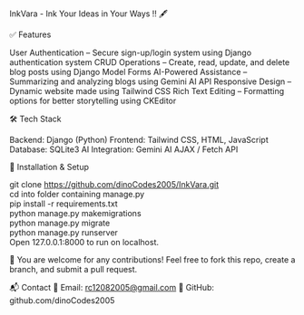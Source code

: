 InkVara - Ink Your Ideas in Your Ways !! 🖋️

✅ Features

User Authentication – Secure sign-up/login system using Django authentication system
CRUD Operations – Create, read, update, and delete blog posts using Django Model Forms
AI-Powered Assistance – Summarizing and analyzing blogs using Gemini AI API
Responsive Design – Dynamic website made using Tailwind CSS
Rich Text Editing – Formatting options for better storytelling using CKEditor

🛠️ Tech Stack

Backend: Django (Python)
Frontend: Tailwind CSS, HTML, JavaScript
Database: SQLite3
AI Integration: Gemini AI
AJAX / Fetch API

📂 Installation & Setup

git clone https://github.com/dinoCodes2005/InkVara.git  
cd into folder containing manage.py  
pip install -r requirements.txt  
python manage.py makemigrations  
python manage.py migrate  
python manage.py runserver  
Open 127.0.0.1:8000 to run on localhost.

🔗
You are welcome for any contributions! Feel free to fork this repo, create a branch, and submit a pull request.

📬 Contact
📧 Email: rc12082005@gmail.com
🔗 GitHub: github.com/dinoCodes2005
